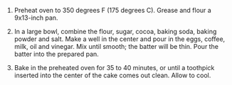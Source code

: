 1. Preheat oven to 350 degrees F (175 degrees C). Grease and flour a 9x13-inch pan.

2. In a large bowl, combine the flour, sugar, cocoa, baking soda, baking powder and salt. Make a well in the center and pour in the eggs, coffee, milk, oil and vinegar. Mix until smooth; the batter will be thin. Pour the batter into the prepared pan.

3. Bake in the preheated oven for 35 to 40 minutes, or until a toothpick inserted into the center of the cake comes out clean. Allow to cool.